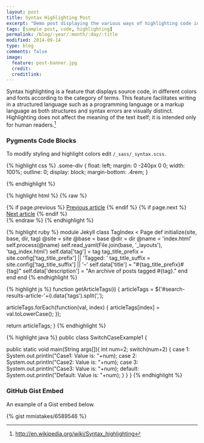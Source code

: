 ```yaml
---
layout: post
title: Syntax Highlighting Post
excerpt: "Demo post displaying the various ways of highlighting code in Markdown."
tags: [sample post, code, highlighting]
permalink: /blog/:year/:month/:day/:title
modified: 2014-09-14
type: blog
comments: false
image:
  feature: post-banner.jpg
  credit:
  creditlink:
---
```


Syntax highlighting is a feature that displays source code, in different colors and fonts according to the category of terms. This feature facilitates writing in a structured language such as a programming language or a markup language as both structures and syntax errors are visually distinct. Highlighting does not affect the meaning of the text itself; it is intended only for human readers.[^1]

[^1]: <http://en.wikipedia.org/wiki/Syntax_highlighting>

### Pygments Code Blocks

To modify styling and highlight colors edit `/_sass/_syntax.scss`.

{% highlight css %}
.some-div {
    float: left;
    margin: 0 -240px 0 0;
    width: 100%;
    outline: 0;
    display: block;
    margin-bottom: .4rem;
}

{% endhighlight %}

{% highlight html %}
{% raw %}
<nav class="pagination" role="navigation">
    {% if page.previous %}
        <a href="{{ site.url }}{{ page.previous.url }}" class="btn" title="{{ page.previous.title }}">Previous article</a>
    {% endif %}
    {% if page.next %}
        <a href="{{ site.url }}{{ page.next.url }}" class="btn" title="{{ page.next.title }}">Next article</a>
    {% endif %}
</nav><!-- /.pagination -->
{% endraw %}
{% endhighlight %}

{% highlight ruby %}
module Jekyll
  class TagIndex < Page
    def initialize(site, base, dir, tag)
      @site = site
      @base = base
      @dir = dir
      @name = 'index.html'
      self.process(@name)
      self.read_yaml(File.join(base, '_layouts'), 'tag_index.html')
      self.data['tag'] = tag
      tag_title_prefix = site.config['tag_title_prefix'] || 'Tagged: '
      tag_title_suffix = site.config['tag_title_suffix'] || '&#8211;'
      self.data['title'] = "#{tag_title_prefix}#{tag}"
      self.data['description'] = "An archive of posts tagged #{tag}."
    end
  end
end
{% endhighlight %}

{% highlight js %}
function getArticleTags(i) {
  articleTags = $('#search-results-article-'+i).data('tags').split(',');

  articleTags.forEach(function(val, index) {
    articleTags[index] = val.toLowerCase();
  });

  return articleTags;
}
{% endhighlight %}

{% highlight java %}
public class SwitchCaseExample1 {

   public static void main(String args[]){
     int num=2;
     switch(num+2)
     {
        case 1:
    System.out.println("Case1: Value is: "+num);
  case 2:
    System.out.println("Case2: Value is: "+num);
  case 3:
    System.out.println("Case3: Value is: "+num);
        default:
    System.out.println("Default: Value is: "+num);
      }
   }
}
{% endhighlight %}

### GitHub Gist Embed

An example of a Gist embed below.

{% gist mmistakes/6589546 %}
